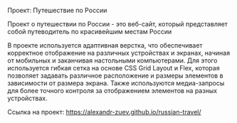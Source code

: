 Проект: Путешествие по России

Проект о путешествии по России - это веб-сайт, который представляет собой путеводитель по красивейшим местам России

В проекте используется адаптивная верстка, что обеспечивает корректное отображение на различных устройствах и экранах, начиная от мобильных и заканчивая настольными компьютерами. Для этого используется гибкая сетка на основе CSS Grid Layout и Flex, которая позволяет задавать различное расположение и размеры элементов в зависимости от размера экрана. Также используются медиа-запросы для более точного контроля за отображением элементов на разных устройствах.

Ссылка на проект: https://alexandr-zuev.github.io/russian-travel/




